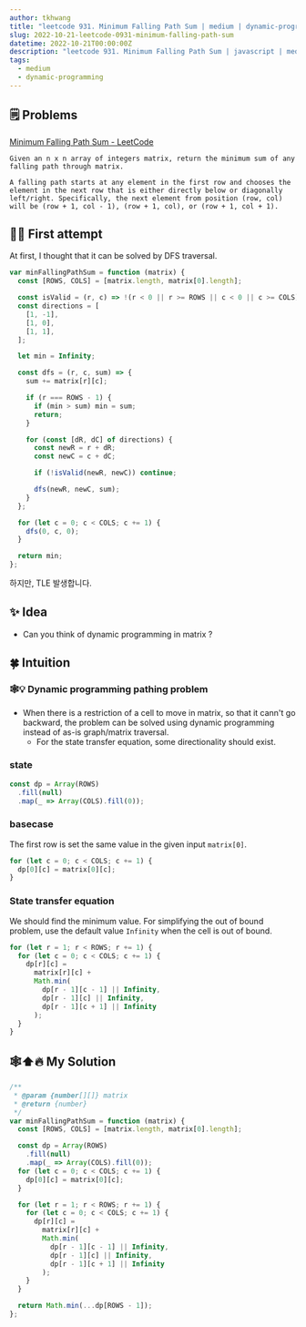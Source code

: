 ```yaml
---
author: tkhwang
title: "leetcode 931. Minimum Falling Path Sum | medium | dynamic-programming"
slug: 2022-10-21-leetcode-0931-minimum-falling-path-sum
datetime: 2022-10-21T00:00:00Z
description: "leetcode 931. Minimum Falling Path Sum | javascript | medium | dynamic-programming"
tags:
  - medium
  - dynamic-programming
---
```


## 🗒️ Problems

[Minimum Falling Path Sum - LeetCode](https://leetcode.com/problems/minimum-falling-path-sum/)

```
Given an n x n array of integers matrix, return the minimum sum of any falling path through matrix.

A falling path starts at any element in the first row and chooses the element in the next row that is either directly below or diagonally left/right. Specifically, the next element from position (row, col) will be (row + 1, col - 1), (row + 1, col), or (row + 1, col + 1).
```

## 🤔🔀 First attempt

At first, I thought that it can be solved by DFS traversal.

```javascript
var minFallingPathSum = function (matrix) {
  const [ROWS, COLS] = [matrix.length, matrix[0].length];

  const isValid = (r, c) => !(r < 0 || r >= ROWS || c < 0 || c >= COLS);
  const directions = [
    [1, -1],
    [1, 0],
    [1, 1],
  ];

  let min = Infinity;

  const dfs = (r, c, sum) => {
    sum += matrix[r][c];

    if (r === ROWS - 1) {
      if (min > sum) min = sum;
      return;
    }

    for (const [dR, dC] of directions) {
      const newR = r + dR;
      const newC = c + dC;

      if (!isValid(newR, newC)) continue;

      dfs(newR, newC, sum);
    }
  };

  for (let c = 0; c < COLS; c += 1) {
    dfs(0, c, 0);
  }

  return min;
};
```

하지만, TLE 발생합니다.

## ✨ Idea

- Can you think of dynamic programming in matrix ?

## 🍀 Intuition

### 🕸️💡 Dynamic programming pathing problem

- When there is a restriction of a cell to move in matrix, so that it cann't go backward, the problem can be solved using dynamic programming instead of as-is graph/matrix traversal.
  - For the state transfer equation, some directionality should exist.

### state

```javascript
const dp = Array(ROWS)
  .fill(null)
  .map(_ => Array(COLS).fill(0));
```

### basecase

The first row is set the same value in the given input `matrix[0]`.

```javascript
for (let c = 0; c < COLS; c += 1) {
  dp[0][c] = matrix[0][c];
}
```

### State transfer equation

We should find the minimum value.
For simplifying the out of bound problem, use the default value `Infinity` when the cell is out of bound.

```javascript
for (let r = 1; r < ROWS; r += 1) {
  for (let c = 0; c < COLS; c += 1) {
    dp[r][c] =
      matrix[r][c] +
      Math.min(
        dp[r - 1][c - 1] || Infinity,
        dp[r - 1][c] || Infinity,
        dp[r - 1][c + 1] || Infinity
      );
  }
}
```

## 🕸️⬆️🔥 My Solution

```javascript
/**
 * @param {number[][]} matrix
 * @return {number}
 */
var minFallingPathSum = function (matrix) {
  const [ROWS, COLS] = [matrix.length, matrix[0].length];

  const dp = Array(ROWS)
    .fill(null)
    .map(_ => Array(COLS).fill(0));
  for (let c = 0; c < COLS; c += 1) {
    dp[0][c] = matrix[0][c];
  }

  for (let r = 1; r < ROWS; r += 1) {
    for (let c = 0; c < COLS; c += 1) {
      dp[r][c] =
        matrix[r][c] +
        Math.min(
          dp[r - 1][c - 1] || Infinity,
          dp[r - 1][c] || Infinity,
          dp[r - 1][c + 1] || Infinity
        );
    }
  }

  return Math.min(...dp[ROWS - 1]);
};
```
